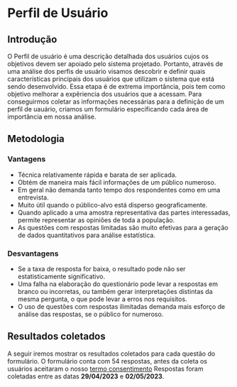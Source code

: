 # Perfil de Usuário

## Introdução

O Perfil de usuário é uma descrição detalhada dos usuários cujos os objetivos devem ser apoiado pelo sistema projetado. Portanto, através de uma análise dos perfis de usuário visamos descobrir e definir quais características principais dos usuários que utilizam o sistema que está sendo desenvolvido. Essa etapa é de extrema importância, pois tem como objetivo melhorar a expêriencia dos usuários que a acessam. Para conseguirmos coletar as informações necessárias para a definição de um perfil de uauário, criamos um formulário especificando cada área de importância em nossa análise.

## Metodologia

### Vantagens

- Técnica relativamente rápida e barata de ser aplicada.
- Obtém de maneira mais fácil informações de um público numeroso.
- Em geral não demanda tanto tempo dos respondentes como em uma entrevista.
- Muito útil quando o público-alvo está disperso geograficamente.
- Quando aplicado a uma amostra representativa das partes interessadas, permite representar as opiniões de toda a população.
- As questões com respostas limitadas são muito efetivas para a geração de dados quantitativos para análise estatística.

### Desvantagens

- Se a taxa de resposta for baixa, o resultado pode não ser estatisticamente significativo.
- Uma falha na elaboração do questionário pode levar a respostas em branco ou incorretas, ou também gerar interpretações distintas da mesma pergunta, o que pode levar a erros nos requisitos.
- O uso de questões com respostas ilimitadas demanda mais esforço de análise das respostas, se o público for numeroso.

## Resultados coletados

A seguir iremos mostrar os resultados coletados para cada questão do formulário. O formulário conta com 54 respostas, antes da coleta os usuários aceitaram o nosso [termo consentimento](https://docs.google.com/forms/d/e/1FAIpQLSfy3ZQlIrlzoUkwZYM3xvTtEihPXdh84Fqrb85O0pCb8KKpVQ/viewform)
Respostas foram coletadas entre as datas **29/04/2023** e **02/05/2023**.